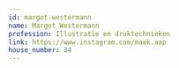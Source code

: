 ```yaml
---
id: margot-westermann
name: Margot Westermann
profession: Illustratie en druktechnieken
link: https://www.instagram.com/maak.aap
house_number: 34
---
```

